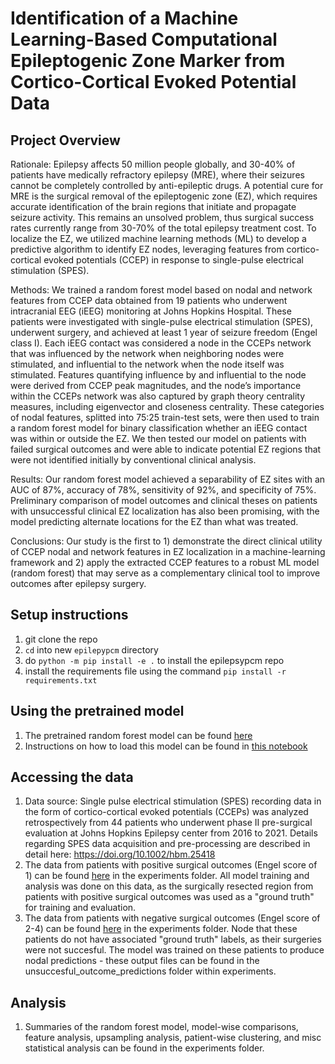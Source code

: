 # Identification of a Machine Learning-Based Computational Epileptogenic Zone Marker from Cortico-Cortical Evoked Potential Data

## Project Overview
 
Rationale: Epilepsy affects 50 million people globally, and 30-40% of patients have medically refractory epilepsy (MRE), where their seizures cannot be completely controlled by anti-epileptic drugs. A potential cure for MRE is the surgical removal of the epileptogenic zone (EZ), which requires accurate identification of the brain regions that initiate and propagate seizure activity. This remains an unsolved problem, thus surgical success rates currently range from 30-70% of the total epilepsy treatment cost. To localize the EZ, we utilized machine learning methods (ML) to develop a predictive algorithm to identify EZ nodes, leveraging features from cortico-cortical evoked potentials (CCEP) in response to single-pulse electrical stimulation (SPES).
 
Methods: We trained a random forest model based on nodal and network features from CCEP data obtained from 19 patients who underwent intracranial EEG (iEEG) monitoring at Johns Hopkins Hospital. These patients were investigated with single-pulse electrical stimulation (SPES), underwent surgery, and achieved at least 1 year of seizure freedom (Engel class I). Each iEEG contact was considered a node in the CCEPs network that was influenced by the network when neighboring nodes were stimulated, and influential to the network when the node itself was stimulated. Features quantifying influence by and influential to the node were derived from CCEP peak magnitudes, and the node’s importance within the CCEPs network was also captured by graph theory centrality measures, including eigenvector and closeness centrality. These categories of nodal features, splitted into 75:25 train-test sets, were then used to train a random forest model for binary classification whether an iEEG contact was within or outside the EZ. We then tested our model on patients with failed surgical outcomes and were able to indicate potential EZ regions that were not identified initially by conventional clinical analysis.  
 
Results: Our random forest model achieved a separability of EZ sites with an AUC of 87%, accuracy of 78%, sensitivity of 92%, and specificity of 75%. Preliminary comparison of model outcomes and clinical theses on patients with unsuccessful clinical EZ localization has also been promising, with the model predicting alternate locations for the EZ than what was treated.
 
Conclusions: Our study is the first to 1) demonstrate the direct clinical utility of CCEP nodal and network features in EZ localization in a machine-learning framework and 2) apply the extracted CCEP features to a robust ML model (random forest) that may serve as a complementary clinical tool to improve outcomes  after epilepsy surgery. 

## Setup instructions
1) git clone the repo
2) ```cd``` into new ```epilepypcm``` directory
3) do ```python -m pip install -e .``` to install the epilepsypcm repo
4) install the requirements file using the command ```pip install -r requirements.txt```

## Using the pretrained model
1) The pretrained random forest model can be found [here](final_random_forest.sav)
2) Instructions on how to load this model can be found in [this notebook](Using%20the%20Pretrained%20Random%20Forest%20Model.ipynb)


## Accessing the data
1) Data source: Single pulse electrical stimulation (SPES) recording data in the form of cortico-cortical evoked potentials (CCEPs) was analyzed retrospectively from 44 patients who underwent phase II pre-surgical evaluation at Johns Hopkins Epilepsy center from 2016 to 2021. Details regarding SPES data acquisition and pre-processing are described in detail here: https://doi.org/10.1002/hbm.25418
2) The data from patients with positive surgical outcomes (Engel score of 1) can be found [here](\experiments\final_df.csv) in the experiments folder. All model training and analysis was done on this data, as the surgically resected region from patients with positive surgical outcomes was used as a "ground truth" for training and evaluation.
3) The data from patients with negative surgical outcomes (Engel score of 2-4) can be found [here](\experiments\unsuccesful_df.csv) in the experiments folder. Node that these patients do not have associated "ground truth" labels, as their surgeries were not succesful. The model was trained on these patients to produce nodal predictions - these output files can be found in the unsuccesful_outcome_predictions folder within experiments.

## Analysis
1) Summaries of the random forest model, model-wise comparisons, feature analysis, upsampling analysis, patient-wise clustering, and misc statistical analysis can be found in the experiments folder.

